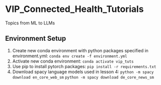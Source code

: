# VIP_Connected_Health_Tutorials
Topics from ML to LLMs

## Environment Setup
1. Create new conda environment with python packages specified in environment.yml: 
`conda env create -f environment.yml`
2. Activate new conda environment:
`conda activate vip_tuts`
3. Use pip to install pytorch packages:
`pip install -r requirements.txt`
4. Download spacy language models used in lesson 4:
`python -m spacy download en_core_web_sm`
`python -m spacy download de_core_news_sm`